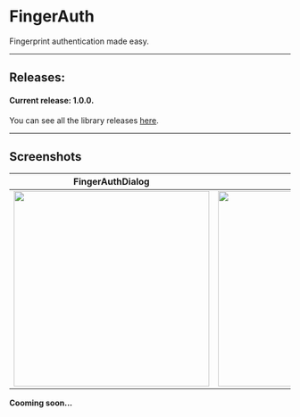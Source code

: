 # FingerAuth
Fingerprint authentication made easy.

---

## Releases:

#### Current release: 1.0.0.

You can see all the library releases [here](https://github.com/marcoscgdev/FingerAuth/releases).

---

## Screenshots

|FingerAuthDialog|onSuccess|onFailure|
|:------:|:------:|:------:|
|<img src="https://raw.githubusercontent.com/marcoscgdev/FingerAuth/master/screenshots/1.jpg" width="350">|<img src="https://raw.githubusercontent.com/marcoscgdev/FingerAuth/master/screenshots/2.jpg" width="350">|<img src="https://raw.githubusercontent.com/marcoscgdev/FingerAuth/master/screenshots/3.jpg" width="350">|

**Cooming soon...**
